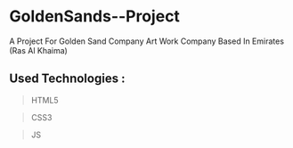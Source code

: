 # GoldenSands--Project
A Project For Golden Sand Company Art Work Company Based In Emirates (Ras Al Khaima)

## Used Technologies :

> HTML5

> CSS3

> JS
